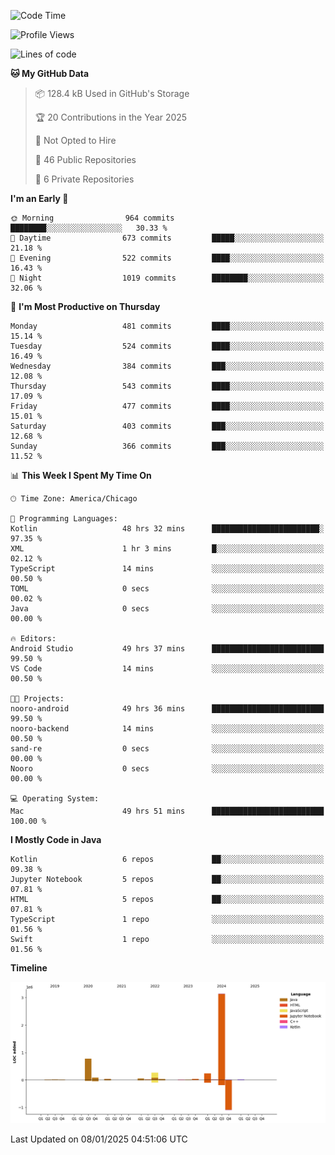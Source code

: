 <!--START_SECTION:waka-->
![Code Time](http://img.shields.io/badge/Code%20Time-794%20hrs%2059%20mins-blue)

![Profile Views](http://img.shields.io/badge/Profile%20Views-29-blue)

![Lines of code](https://img.shields.io/badge/From%20Hello%20World%20I%27ve%20Written-4.8%20million%20lines%20of%20code-blue)

**🐱 My GitHub Data** 

> 📦 128.4 kB Used in GitHub's Storage 
 > 
> 🏆 20 Contributions in the Year 2025
 > 
> 🚫 Not Opted to Hire
 > 
> 📜 46 Public Repositories 
 > 
> 🔑 6 Private Repositories 
 > 
**I'm an Early 🐤** 

```text
🌞 Morning                964 commits         ████████░░░░░░░░░░░░░░░░░   30.33 % 
🌆 Daytime                673 commits         █████░░░░░░░░░░░░░░░░░░░░   21.18 % 
🌃 Evening                522 commits         ████░░░░░░░░░░░░░░░░░░░░░   16.43 % 
🌙 Night                  1019 commits        ████████░░░░░░░░░░░░░░░░░   32.06 % 
```
📅 **I'm Most Productive on Thursday** 

```text
Monday                   481 commits         ████░░░░░░░░░░░░░░░░░░░░░   15.14 % 
Tuesday                  524 commits         ████░░░░░░░░░░░░░░░░░░░░░   16.49 % 
Wednesday                384 commits         ███░░░░░░░░░░░░░░░░░░░░░░   12.08 % 
Thursday                 543 commits         ████░░░░░░░░░░░░░░░░░░░░░   17.09 % 
Friday                   477 commits         ████░░░░░░░░░░░░░░░░░░░░░   15.01 % 
Saturday                 403 commits         ███░░░░░░░░░░░░░░░░░░░░░░   12.68 % 
Sunday                   366 commits         ███░░░░░░░░░░░░░░░░░░░░░░   11.52 % 
```


📊 **This Week I Spent My Time On** 

```text
🕑︎ Time Zone: America/Chicago

💬 Programming Languages: 
Kotlin                   48 hrs 32 mins      ████████████████████████░   97.35 % 
XML                      1 hr 3 mins         █░░░░░░░░░░░░░░░░░░░░░░░░   02.12 % 
TypeScript               14 mins             ░░░░░░░░░░░░░░░░░░░░░░░░░   00.50 % 
TOML                     0 secs              ░░░░░░░░░░░░░░░░░░░░░░░░░   00.02 % 
Java                     0 secs              ░░░░░░░░░░░░░░░░░░░░░░░░░   00.00 % 

🔥 Editors: 
Android Studio           49 hrs 37 mins      █████████████████████████   99.50 % 
VS Code                  14 mins             ░░░░░░░░░░░░░░░░░░░░░░░░░   00.50 % 

🐱‍💻 Projects: 
nooro-android            49 hrs 36 mins      █████████████████████████   99.50 % 
nooro-backend            14 mins             ░░░░░░░░░░░░░░░░░░░░░░░░░   00.50 % 
sand-re                  0 secs              ░░░░░░░░░░░░░░░░░░░░░░░░░   00.00 % 
Nooro                    0 secs              ░░░░░░░░░░░░░░░░░░░░░░░░░   00.00 % 

💻 Operating System: 
Mac                      49 hrs 51 mins      █████████████████████████   100.00 % 
```

**I Mostly Code in Java** 

```text
Kotlin                   6 repos             ██░░░░░░░░░░░░░░░░░░░░░░░   09.38 % 
Jupyter Notebook         5 repos             ██░░░░░░░░░░░░░░░░░░░░░░░   07.81 % 
HTML                     5 repos             ██░░░░░░░░░░░░░░░░░░░░░░░   07.81 % 
TypeScript               1 repo              ░░░░░░░░░░░░░░░░░░░░░░░░░   01.56 % 
Swift                    1 repo              ░░░░░░░░░░░░░░░░░░░░░░░░░   01.56 % 
```



**Timeline**

![Lines of Code chart](https://raw.githubusercontent.com/phanijsp/phanijsp/main/assets/bar_graph.png)


 Last Updated on 08/01/2025 04:51:06 UTC
<!--END_SECTION:waka-->
